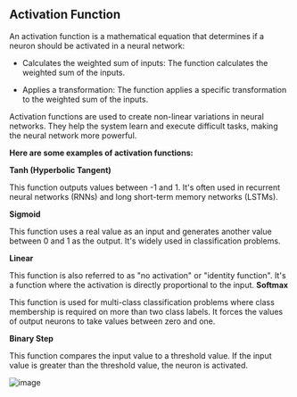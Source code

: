 ## **Activation Function**

An activation function is a mathematical equation that determines if a neuron should be activated in a neural network: 

* Calculates the weighted sum of inputs: The function calculates the weighted sum of the inputs.

* Applies a transformation: The function applies a specific transformation to the weighted sum of the inputs.

Activation functions are used to create non-linear variations in neural networks. They help the system learn and execute difficult tasks, making the neural network more powerful. 

**Here are some examples of activation functions:**

**Tanh (Hyperbolic Tangent)**

This function outputs values between -1 and 1. It's often used in recurrent neural networks (RNNs) and long short-term memory networks (LSTMs). 

**Sigmoid**

This function uses a real value as an input and generates another value between 0 and 1 as the output. It's widely used in classification problems. 

**Linear**

This function is also referred to as "no activation" or "identity function". It's a function where the activation is directly proportional to the input. 
**Softmax**

This function is used for multi-class classification problems where class membership is required on more than two class labels. It forces the values of output neurons to take values between zero and one. 

**Binary Step**

This function compares the input value to a threshold value. If the input value is greater than the threshold value, the neuron is activated. 


![image](https://github.com/user-attachments/assets/3e5843a9-7472-43ee-9580-631227408c59)

